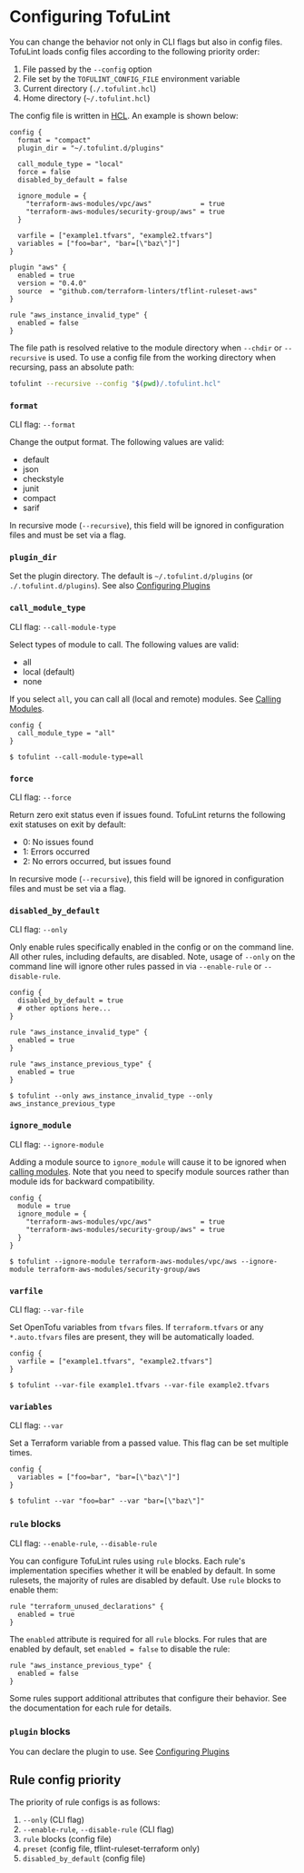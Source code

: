 # Configuring TofuLint

You can change the behavior not only in CLI flags but also in config files. TofuLint loads config files according to the following priority order:

1. File passed by the `--config` option
2. File set by the `TOFULINT_CONFIG_FILE` environment variable
3. Current directory (`./.tofulint.hcl`)
4. Home directory (`~/.tofulint.hcl`)

The config file is written in [HCL](https://github.com/hashicorp/hcl). An example is shown below:

```hcl
config {
  format = "compact"
  plugin_dir = "~/.tofulint.d/plugins"

  call_module_type = "local"
  force = false
  disabled_by_default = false

  ignore_module = {
    "terraform-aws-modules/vpc/aws"            = true
    "terraform-aws-modules/security-group/aws" = true
  }

  varfile = ["example1.tfvars", "example2.tfvars"]
  variables = ["foo=bar", "bar=[\"baz\"]"]
}

plugin "aws" {
  enabled = true
  version = "0.4.0"
  source  = "github.com/terraform-linters/tflint-ruleset-aws"
}

rule "aws_instance_invalid_type" {
  enabled = false
}
```

The file path is resolved relative to the module directory when `--chdir` or `--recursive` is used. To use a config file from the working directory when recursing, pass an absolute path:

```sh
tofulint --recursive --config "$(pwd)/.tofulint.hcl"
```

### `format`

CLI flag: `--format`

Change the output format. The following values are valid:

- default
- json
- checkstyle
- junit
- compact
- sarif

In recursive mode (`--recursive`), this field will be ignored in configuration files and must be set via a flag.

### `plugin_dir`

Set the plugin directory. The default is `~/.tofulint.d/plugins` (or `./.tofulint.d/plugins`). See also [Configuring Plugins](plugins.md#advanced-usage)

### `call_module_type`

CLI flag: `--call-module-type`

Select types of module to call. The following values are valid:

- all
- local (default)
- none

If you select `all`, you can call all (local and remote) modules. See [Calling Modules](./calling-modules.md).

```hcl
config {
  call_module_type = "all"
}
```

```console
$ tofulint --call-module-type=all
```

### `force`

CLI flag: `--force`

Return zero exit status even if issues found. TofuLint returns the following exit statuses on exit by default:

- 0: No issues found
- 1: Errors occurred
- 2: No errors occurred, but issues found

In recursive mode (`--recursive`), this field will be ignored in configuration files and must be set via a flag.

### `disabled_by_default`

CLI flag: `--only`

Only enable rules specifically enabled in the config or on the command line. All other rules, including defaults, are disabled. Note, usage of `--only` on the command line will ignore other rules passed in via `--enable-rule` or `--disable-rule`.

```hcl
config {
  disabled_by_default = true
  # other options here...
}

rule "aws_instance_invalid_type" {
  enabled = true
}

rule "aws_instance_previous_type" {
  enabled = true
}
```

```console
$ tofulint --only aws_instance_invalid_type --only aws_instance_previous_type
```

### `ignore_module`

CLI flag: `--ignore-module`

Adding a module source to `ignore_module` will cause it to be ignored when [calling modules](./calling-modules.md). Note that you need to specify module sources rather than module ids for backward compatibility.

```hcl
config {
  module = true
  ignore_module = {
    "terraform-aws-modules/vpc/aws"            = true
    "terraform-aws-modules/security-group/aws" = true
  }
}
```

```console
$ tofulint --ignore-module terraform-aws-modules/vpc/aws --ignore-module terraform-aws-modules/security-group/aws
```

### `varfile`

CLI flag: `--var-file`

Set OpenTofu variables from `tfvars` files. If `terraform.tfvars` or any `*.auto.tfvars` files are present, they will be automatically loaded.

```hcl
config {
  varfile = ["example1.tfvars", "example2.tfvars"]
}
```

```console
$ tofulint --var-file example1.tfvars --var-file example2.tfvars
```

### `variables`

CLI flag: `--var`

Set a Terraform variable from a passed value. This flag can be set multiple times.

```hcl
config {
  variables = ["foo=bar", "bar=[\"baz\"]"]
}
```

```console
$ tofulint --var "foo=bar" --var "bar=[\"baz\"]"
```

### `rule` blocks

CLI flag: `--enable-rule`, `--disable-rule`

You can configure TofuLint rules using `rule` blocks. Each rule's implementation specifies whether it will be enabled by default. In some rulesets, the majority of rules are disabled by default. Use `rule` blocks to enable them:

```hcl
rule "terraform_unused_declarations" {
  enabled = true
}
```

The `enabled` attribute is required for all `rule` blocks. For rules that are enabled by default, set `enabled = false` to disable the rule:

```hcl
rule "aws_instance_previous_type" {
  enabled = false
}
```

Some rules support additional attributes that configure their behavior. See the documentation for each rule for details.

### `plugin` blocks

You can declare the plugin to use. See [Configuring Plugins](plugins.md)

## Rule config priority

The priority of rule configs is as follows:

1. `--only` (CLI flag)
2. `--enable-rule`, `--disable-rule` (CLI flag)
3. `rule` blocks (config file)
4. `preset` (config file, tflint-ruleset-terraform only)
5. `disabled_by_default` (config file)
